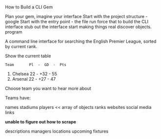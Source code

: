 How to Build a CLI Gem

Plan your gem, imagine your interface
Start with the project structure - google
Start with the entry point - the file run
force that to build the CLI interface
stub out the interface
start making things real
discover objects.
program

A command line interface for searching the English Premier League, sorted by current rank.

Show the current table

    Team       Pl  -  GD  -  Pts
1. Chelsea     22  - +32  -  55
2. Arsenal     22  - +27  -  47

Choose team you want to hear more about

Teams have:

names
stadiums
players << array of objects
ranks
websites
social media links

**unable to figure out how to scrape**

descriptions
managers
locations
upcoming fixtures
